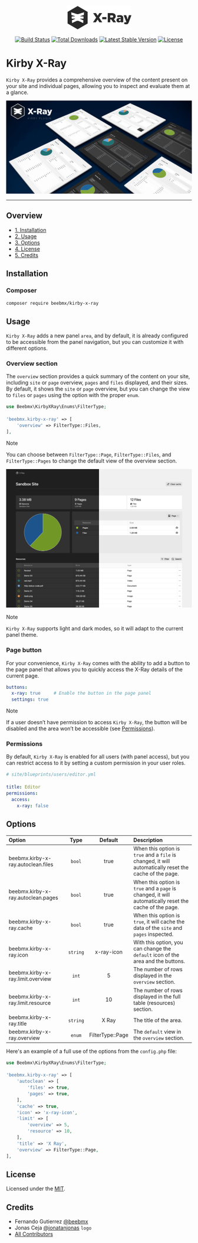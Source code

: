 <p align="center"><a href="https://github.com/beebmx/kirby-x-ray" rel="noopener"><img src="/.github/assets/logo.svg?raw=true" width="175" alt="Kirby X-Ray Logo"></a></p>

<p align="center">
<a href="https://github.com/beebmx/kirby-x-ray/actions"><img src="https://img.shields.io/github/actions/workflow/status/beebmx/kirby-x-ray/tests.yml?branch=main" alt="Build Status"></a>
<a href="https://packagist.org/packages/beebmx/kirby-x-ray"><img src="https://img.shields.io/packagist/dt/beebmx/kirby-x-ray" alt="Total Downloads"></a>
<a href="https://packagist.org/packages/beebmx/kirby-x-ray"><img src="https://img.shields.io/packagist/v/beebmx/kirby-x-ray" alt="Latest Stable Version"></a>
<a href="https://packagist.org/packages/beebmx/kirby-x-ray"><img src="https://img.shields.io/packagist/l/beebmx/kirby-x-ray" alt="License"></a>
</p>

# Kirby X-Ray

`Kirby X-Ray` provides a comprehensive overview of the content present on your site and individual pages, allowing you to inspect and evaluate them at a glance.

![Kirby X-Ray](/.github/assets/banner.jpg)

****

## Overview

- [1. Installation](#installation)
- [2. Usage](#usage)
- [3. Options](#options)
- [4. License](#license)
- [5. Credits](#credits)

## Installation

### Composer

```
composer require beebmx/kirby-x-ray
```

## Usage

`Kirby X-Ray` adds a new panel `area`, and by default, it is already configured to be accessible from the panel navigation, but you can customize it with different options.

### Overview section

The `overview` section provides a quick summary of the content on your site, including `site` or `page` overview, `pages` and `files` displayed, and their sizes.
By default, it shows the `site` or `page` overview, but you can change the view to `files` or `pages` using the option with the proper `enum`.

```php
use Beebmx\KirbyXRay\Enums\FilterType;

'beebmx.kirby-x-ray' => [
    'overview' => FilterType::Files,
],
```

> [!NOTE]
> You can choose between `FilterType::Page`, `FilterType::Files`, and `FilterType::Pages` to change the default view of the overview section.

![Kirby X-Ray preview](/.github/assets/preview.jpg)

> [!NOTE]
> `Kirby X-Ray` supports light and dark modes, so it will adapt to the current panel theme.

### Page button

For your convenience, `Kirby X-Ray` comes with the ability to add a button to the page panel that allows you to quickly access the X-Ray details of the current page.

```yaml
buttons:
  x-ray: true     # Enable the button in the page panel
  settings: true
```

> [!NOTE]
> If a user doesn’t have permission to access `Kirby X-Ray`, the button will be disabled and the area won’t be accessible (see [Permissions](#permissions)).

### Permissions

By default, `Kirby X-Ray` is enabled for all users (with panel access), but you can restrict access to it by setting a custom permission in your user roles.

```yaml
# site/blueprints/users/editor.yml

title: Editor
permissions:
  access:
    x-ray: false
```

## Options

| Option                             |   Type   |     Default      | Description                                                                                            |
|:-----------------------------------|:--------:|:----------------:|:-------------------------------------------------------------------------------------------------------|
| beebmx.kirby-x-ray.autoclean.files |  `bool`  |       true       | When this option is `true` and a `file` is changed, it will automatically reset the cache of the page. |
| beebmx.kirby-x-ray.autoclean.pages |  `bool`  |       true       | When this option is `true` and a `page` is changed, it will automatically reset the cache of the page. |
| beebmx.kirby-x-ray.cache           |  `bool`  |       true       | When this option is `true`, it will cache the data of the `site` and `pages` inspected.                |
| beebmx.kirby-x-ray.icon            | `string` |    x-ray-icon    | With this option, you can change the `default` icon of the area and the buttons.                       |
| beebmx.kirby-x-ray.limit.overview  |  `int`   |        5         | The number of rows displayed in the `overview` section.                                                |
| beebmx.kirby-x-ray.limit.resource  |  `int`   |        10        | The number of rows displayed in the full table (resources) section.                                    |
| beebmx.kirby-x-ray.title           | `string` |      X Ray       | The title of the area.                                                                                 |
| beebmx.kirby-x-ray.overview        |  `enum`  | FilterType::Page | The `default` view in the `overview` section.                                                          |


Here's an example of a full use of the options from the `config.php` file:

```php
use Beebmx\KirbyXRay\Enums\FilterType;

'beebmx.kirby-x-ray' => [
    'autoclean' => [
        'files' => true,
        'pages' => true,
    ],
    'cache' => true,
    'icon' => 'x-ray-icon',
    'limit' => [
        'overview' => 5,
        'resource' => 10,
    ],
    'title' => 'X Ray',
    'overview' => FilterType::Page,
],
```

## License

Licensed under the [MIT](LICENSE.md).

## Credits

- Fernando Gutierrez [@beebmx](https://github.com/beebmx)
- Jonas Ceja [@jonatanjonas](https://github.com/jonatanjonas) `logo`
- [All Contributors](../../contributors)
